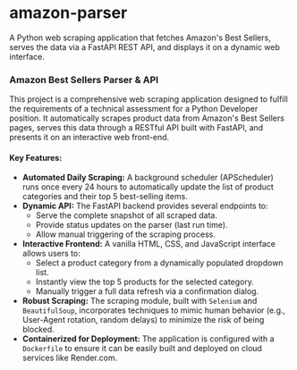 # amazon-parser
A Python web scraping application that fetches Amazon's Best Sellers, serves the data via a FastAPI REST API, and displays it on a dynamic web interface.


### Amazon Best Sellers Parser & API

This project is a comprehensive web scraping application designed to fulfill the requirements of a technical assessment for a Python Developer position. It automatically scrapes product data from Amazon's Best Sellers pages, serves this data through a RESTful API built with FastAPI, and presents it on an interactive web front-end.

#### Key Features:

* **Automated Daily Scraping:** A background scheduler (APScheduler) runs once every 24 hours to automatically update the list of product categories and their top 5 best-selling items.
* **Dynamic API:** The FastAPI backend provides several endpoints to:
    * Serve the complete snapshot of all scraped data.
    * Provide status updates on the parser (last run time).
    * Allow manual triggering of the scraping process.
* **Interactive Frontend:** A vanilla HTML, CSS, and JavaScript interface allows users to:
    * Select a product category from a dynamically populated dropdown list.
    * Instantly view the top 5 products for the selected category.
    * Manually trigger a full data refresh via a confirmation dialog.
* **Robust Scraping:** The scraping module, built with `Selenium` and `BeautifulSoup`, incorporates techniques to mimic human behavior (e.g., User-Agent rotation, random delays) to minimize the risk of being blocked.
* **Containerized for Deployment:** The application is configured with a `Dockerfile` to ensure it can be easily built and deployed on cloud services like Render.com.
